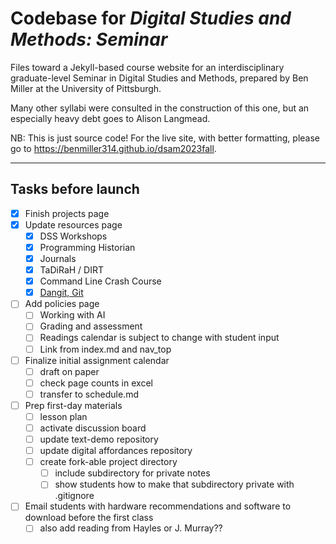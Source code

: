 # Codebase for *Digital Studies and Methods: Seminar*
Files toward a Jekyll-based course website for an interdisciplinary graduate-level Seminar in Digital Studies and Methods, prepared by Ben Miller at the University of Pittsburgh.

Many other syllabi were consulted in the construction of this one, but an especially heavy debt goes to Alison Langmead.

NB: This is just source code! For the live site, with better formatting, please go to https://benmiller314.github.io/dsam2023fall.


----

## Tasks before launch
- [x] Finish projects page
- [X] Update resources page
    * [X] DSS Workshops
    * [X] Programming Historian
    * [X] Journals
    * [X] TaDiRaH / DIRT
    * [X] Command Line Crash Course
    * [X] [Dangit, Git](https://dangitgit.com)
- [ ] Add policies page
    * [ ] Working with AI
    * [ ] Grading and assessment
    * [ ] Readings calendar is subject to change with student input
    * [ ] Link from index.md and nav_top
- [ ] Finalize initial assignment calendar
    * [ ] draft on paper
    * [ ] check page counts in excel
    * [ ] transfer to schedule.md
- [ ] Prep first-day materials
    * [ ] lesson plan
    * [ ] activate discussion board
    * [ ] update text-demo repository
    * [ ] update digital affordances repository
    * [ ] create fork-able project directory
        - [ ] include subdirectory for private notes
        - [ ] show students how to make that subdirectory private with .gitignore
- [ ] Email students with hardware recommendations and software to download before the first class
    * [ ] also add reading from Hayles or J. Murray??
